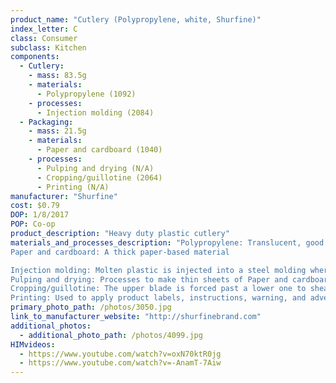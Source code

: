 ```yaml
---
product_name: "Cutlery (Polypropylene, white, Shurfine)"
index_letter: C
class: Consumer
subclass: Kitchen
components:
  - Cutlery:
    - mass: 83.5g
    - materials:
      - Polypropylene (1092)
    - processes:
      - Injection molding (2084)
  - Packaging:
    - mass: 21.5g
    - materials:
      - Paper and cardboard (1040)
    - processes:
      - Pulping and drying (N/A)
      - Cropping/guillotine (2064)
      - Printing (N/A)
manufacturer: "Shurfine"
cost: $0.79
DOP: 1/8/2017
POP: Co-op
product_description: "Heavy duty plastic cutlery"
materials_and_processes_description: "Polypropylene: Translucent, good chemical, heat and fatigue resistance, tough, integral hinge property
Paper and cardboard: A thick paper-based material

Injection molding: Molten plastic is injected into a steel molding where it is cooled
Pulping and drying: Processes to make thin sheets of Paper and cardboard
Cropping/guillotine: The upper blade is forced past a lower one to shear sheet material along a straight line
Printing: Used to apply product labels, instructions, warning, and advertisements"
primary_photo_path: /photos/3050.jpg
link_to_manufacturer_website: "http://shurfinebrand.com"
additional_photos:
  - additional_photo_path: /photos/4099.jpg
HIMvideos:
  - https://www.youtube.com/watch?v=oxN70ktR0jg
  - https://www.youtube.com/watch?v=-AnamT-7Aiw
---
```

